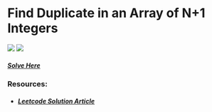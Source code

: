 # Find Duplicate in an Array of N+1 Integers
<img src="https://img.shields.io/badge/Topic-Array-brightgreen">
<img src="https://img.shields.io/badge/Difficulty-Medium-yellow">

##### [Solve Here](https://leetcode.com/problems/find-the-duplicate-number/)

### Resources:
* ##### [Leetcode Solution Article](https://leetcode.com/problems/find-the-duplicate-number/solution/)